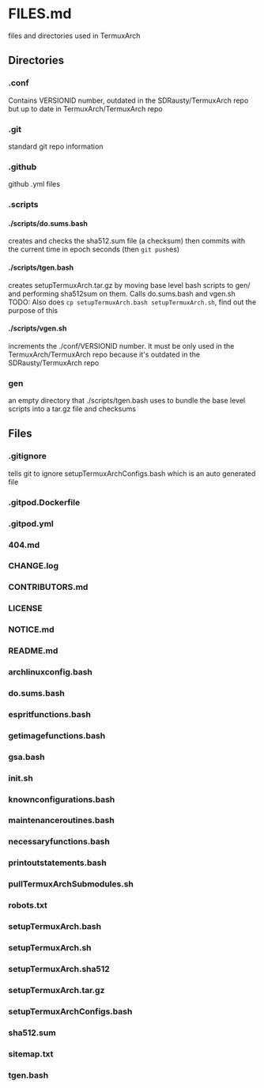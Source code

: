 # FILES.md
files and directories used in TermuxArch
## Directories
### .conf
Contains VERSIONID number, outdated in the SDRausty/TermuxArch repo but up to date in TermuxArch/TermuxArch repo
### .git
standard git repo information
### .github
github .yml files
### .scripts
#### ./scripts/do.sums.bash
creates and checks the sha512.sum file (a checksum) then commits with the current time in epoch seconds (then `git push`es)
#### ./scripts/tgen.bash
creates setupTermuxArch.tar.gz by moving base level bash scripts to gen/ and performing sha512sum on them. Calls do.sums.bash and vgen.sh
TODO: Also does `cp setupTermuxArch.bash setupTermuxArch.sh`, find out the purpose of this
#### ./scripts/vgen.sh
increments the ./conf/VERSIONID number. It must be only used in the TermuxArch/TermuxArch repo because it's outdated in the SDRausty/TermuxArch repo
### gen
an empty directory that ./scripts/tgen.bash uses to bundle the base level scripts into a tar.gz file and checksums
## Files
### .gitignore
tells git to ignore setupTermuxArchConfigs.bash which is an auto generated file
### .gitpod.Dockerfile
### .gitpod.yml
### 404.md
### CHANGE.log
### CONTRIBUTORS.md
### LICENSE
### NOTICE.md
### README.md
### archlinuxconfig.bash

### do.sums.bash
### espritfunctions.bash
### getimagefunctions.bash
### gsa.bash
### init.sh
### knownconfigurations.bash
### maintenanceroutines.bash
### necessaryfunctions.bash
### printoutstatements.bash
### pullTermuxArchSubmodules.sh
### robots.txt
### setupTermuxArch.bash
### setupTermuxArch.sh
### setupTermuxArch.sha512
### setupTermuxArch.tar.gz
### setupTermuxArchConfigs.bash
### sha512.sum
### sitemap.txt
### tgen.bash


